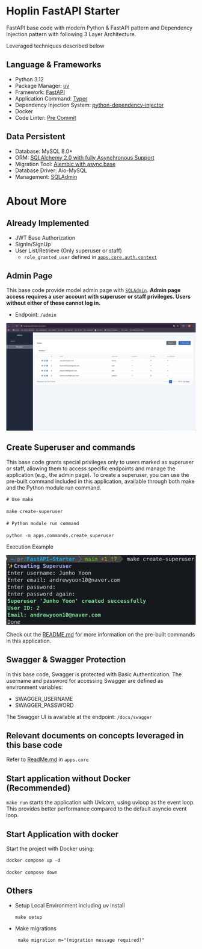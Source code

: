 # Hoplin FastAPI Starter

FastAPI base code with modern Python & FastAPI pattern and Dependency Injection pattern with following 3 Layer Architecture.

Leveraged techniques described below

## Language & Frameworks

- Python 3.12
- Package Manager: [uv](https://docs.astral.sh/uv/)
- Framework: [FastAPI](https://fastapi.tiangolo.com/ko/)
- Application Command: [Typer](https://typer.tiangolo.com/)
- Dependency Injection System: [python-dependency-injector](https://python-dependency-injector.ets-labs.org/)
- Docker
- Code Linter: [Pre Commit](https://pre-commit.com/)

## Data Persistent


- Database: MySQL 8.0+
- ORM: [SQLAlchemy 2.0 with fully Asynchronous Support](https://www.sqlalchemy.org/)
- Migration Tool: [Alembic with async base](https://alembic.sqlalchemy.org/en/latest/)
- Database Driver: Aio-MySQL
- Management: [SQLAdmin](https://aminalaee.github.io/sqladmin/)


# About More

## Already Implemented

- JWT Base Authorization
- SignIn/SignUp
- User List/Retrieve (Only superuser or staff)
  - `role_granted_user` defined in [`apps.core.auth.context`](apps/core/auth/context.py)

## Admin Page

This base code provide model admin page with [`SQLAdmin`](https://aminalaee.github.io/sqladmin/).
**Admin page access requires a user account with superuser or staff privileges. Users without either of these cannot log in.**

- Endpoint: `/admin`

![admin-pannel](img/admin-pannel.png)

## Create Superuser and commands

This base code grants special privileges only to users marked as superuser or staff, allowing them to access specific endpoints and manage the application (e.g., the admin page).
To create a superuser, you can use the pre-built command included in this application, available through both make and the Python module run command.

```text
# Use make

make create-superuser

# Python module run command

python -m apps.commands.create_superuser
```

Execution Example

![img](img/create-superuser-command.png)

Check out the [README.md](apps/commands/Readme.md) for more information on the pre-built commands in this application.

## Swagger & Swagger Protection

In this base code, Swagger is protected with Basic Authentication.
The username and password for accessing Swagger are defined as environment variables:

- SWAGGER_USERNAME
- SWAGGER_PASSWORD

The Swagger UI is available at the endpoint: `/docs/swagger`

## Relevant documents on concepts leveraged in this base code

Refer to [ReadMe.md](apps/core/Readme.md) in `apps.core`

## Start application without Docker (Recommended)

`make run` starts the application with Uvicorn, using uvloop as the event loop. This provides better performance compared to the default asyncio event loop.


## Start Application with docker

Start the project with Docker using:

```
docker compose up -d

docker compose down
```

## Others

- Setup Local Environment including uv install

    ```
    make setup
  ```

- Make migrations

    ```
     make migration m="(migration message required)"
    ```
